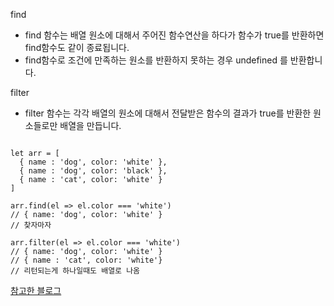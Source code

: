 find
- find 함수는 배열 원소에 대해서 주어진 함수연산을 하다가 함수가 true를 반환하면 find함수도 같이 종료됩니다. 
- find함수로 조건에 만족하는 원소를 반환하지 못하는 경우 undefined 를 반환합니다.

filter
- filter 함수는 각각 배열의 원소에 대해서 전달받은 함수의 결과가 true를 반환한 원소들로만 배열을 만듭니다.

```

let arr = [
  { name : 'dog', color: 'white' },
  { name : 'dog', color: 'black' },
  { name : 'cat', color: 'white' }
]

arr.find(el => el.color === 'white')
// { name: 'dog', color: 'white' }
// 찾자마자 

arr.filter(el => el.color === 'white')
// { name: 'dog', color: 'white' }
// { name : 'cat', color: 'white'}
// 리턴되는게 하나일때도 배열로 나옴
```

[참고한 블로그](https://humahumahuma.tistory.com/83)
